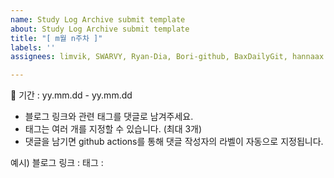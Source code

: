 ```yaml
---
name: Study Log Archive submit template
about: Study Log Archive submit template
title: "[ m월 n주차 ]"
labels: ''
assignees: limvik, SWARVY, Ryan-Dia, Bori-github, BaxDailyGit, hannaax

---
```


🚀 기간 : yy.mm.dd - yy.mm.dd

- 블로그 링크와 관련 태그를 댓글로 남겨주세요.
- 태그는 여러 개를 지정할 수 있습니다. (최대 3개)
- 댓글을 남기면 github actions를 통해 댓글 작성자의 라벨이 자동으로 지정됩니다.

예시)
블로그 링크 :
태그 :
